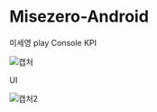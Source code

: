 # Misezero-Android

미세영 play Console KPI

![캡처](https://user-images.githubusercontent.com/57249919/118429710-42e9ab80-b70d-11eb-942f-0516e7c5f2dd.JPG)

UI

![캡처2](https://user-images.githubusercontent.com/57249919/118430188-7e38aa00-b70e-11eb-966e-74c69aca6be7.JPG)
